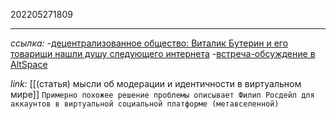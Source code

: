 202205271809
***
*ссылка:*
-[децентрализованное общество: Виталик Бутерин и его товарищи нашли душу следующего интернета](https://vc.ru/crypto/429025-decentralizovannoe-obshchestvo-vitalik-buterin-i-ego-tovarishchi-nashli-dushu-sleduyushchego-interneta)
-[встреча-обсуждение в AltSpace](https://t.me/olya_tashit/678)

*link:*
[[(статья) мысли об модерации и идентичности в виртуальном мире]]
`Примерно похожее решение проблемы описывает Филип Росдейл для аккаунтов в виртуальной социальной платформе (метавселенной)`